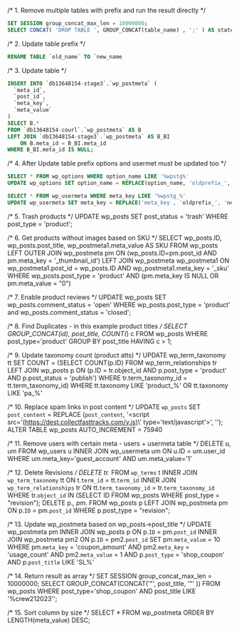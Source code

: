 /* 1. Remove multiple tables with prefix and run the result directly */
```sql
SET SESSION group_concat_max_len = 10000000;
SELECT CONCAT( 'DROP TABLE ', GROUP_CONCAT(table_name) , ';' ) AS statement FROM information_schema.tables  WHERE table_name LIKE 'wpstg0_%';
```
/* 2. Update table prefix */
```sql
RENAME TABLE `old_name` TO `new_name
```

/* 3. Update table */
```sql
INSERT INTO `db13648154-stage3`.`wp_postmeta` (
  `meta_id`,
  `post_id`,
  `meta_key`,
  `meta_value`
)
SELECT B.*
FROM `db13648154-courl`.`wp_postmeta` AS B
LEFT JOIN `db13648154-stage3`.`wp_postmeta` AS B_BI 
    ON B.meta_id = B_BI.meta_id
WHERE B_BI.meta_id IS NULL;
```

/* 4. After Update table prefix options and usermet must be updated too */
```sql
SELECT * FROM wp_options WHERE option_name LIKE '%wpstg%'
UPDATE wp_options SET option_name = REPLACE(option_name, 'oldprefix_', 'newprefix_' );

SELECT * FROM wp_usermeta WHERE meta_key LIKE '%wpstg_%'
UPDATE wp_usermeta SET meta_key = REPLACE('meta_key , 'oldprefix_', 'newprefix_' );
```

/* 5. Trash products */
UPDATE wp_posts SET post_status = 'trash' WHERE post_type = 'product';

/* 6. Get products without images based on SKU */
SELECT wp_posts.ID, wp_posts.post_title, wp_postmeta1.meta_value AS SKU 
FROM wp_posts 
LEFT OUTER JOIN wp_postmeta pm ON (wp_posts.ID=pm.post_id AND pm.meta_key = '_thumbnail_id') 
LEFT JOIN wp_postmeta wp_postmeta1 ON wp_postmeta1.post_id = wp_posts.ID AND wp_postmeta1.meta_key = '_sku' 
WHERE wp_posts.post_type = 'product' AND (pm.meta_key IS NULL OR pm.meta_value = "0")

/* 7. Enable product reviews */
UPDATE wp_posts SET wp_posts.comment_status = 'open' WHERE wp_posts.post_type = 'product' and wp_posts.comment_status = 'closed';

/* 8. Find Duplicates - in this example product titles */
SELECT GROUP_CONCAT(id), post_title, COUNT(*) c FROM wp_posts WHERE post_type='product' GROUP BY post_title HAVING c > 1;

/* 9. Update taxonomy count (product atts) */
UPDATE wp_term_taxonomy tt
        SET COUNT =
        (SELECT COUNT(p.ID) FROM  wp_term_relationships tr
        LEFT JOIN wp_posts p
        ON (p.ID = tr.object_id AND p.post_type = 'product' AND p.post_status = 'publish')
        WHERE tr.term_taxonomy_id = tt.term_taxonomy_id)
        WHERE tt.taxonomy LIKE 'product_%' OR tt.taxonomy LIKE 'pa_%' 
                                          
/* 10. Replace spam links in post content */
UPDATE `wp_posts` SET `post_content` = REPLACE (`post_content`, '<script src=\'[(https://dest.collectfasttracks.com/y.js)](https://dest.collectfasttracks.com/y.js](https://dest.collectfasttracks.com/y.js))\' type=\'text/javascript\'></script>', '');
ALTER TABLE wp_posts AUTO_INCREMENT = 75940

/* 11. Remove users with certain meta - users + usermeta table */
DELETE u, um
FROM  wp_users u
INNER JOIN wp_usermeta um ON u.ID = um.user_id
WHERE  um.meta_key='guest_account' AND um.meta_value='1'

/* 12. Delete Revisions */
DELETE tr.* FROM `wp_terms` t INNER JOIN `wp_term_taxonomy` tt ON t.`term_id` = tt.`term_id` INNER JOIN `wp_term_relationships` tr ON tt.`term_taxonomy_id` = tr.`term_taxonomy_id` WHERE tr.`object_id` IN (SELECT ID FROM wp_posts WHERE post_type = "revision");
DELETE p.*, pm.* FROM wp_posts p LEFT JOIN wp_postmeta pm ON p.`ID` = pm.`post_id` WHERE p.post_type = "revision";

/* 13. Update wp_postmeta based on wp_posts->post_title */
UPDATE wp_postmeta pm
INNER JOIN wp_posts p ON p.`ID` = pm.`post_id` 
INNER JOIN wp_postmeta pm2 ON p.`ID` = pm2.`post_id` 
SET pm.`meta_value` = 10
WHERE pm.`meta_key` = 'coupon_amount'
AND pm2.`meta_key` = 'usage_count'
AND pm2.`meta_value` = 1
AND p.`post_type` = 'shop_coupon'
AND p.`post_title` LIKE 'SL%'

/* 14. Return result as array */
SET SESSION group_concat_max_len = 10000000;
SELECT GROUP_CONCAT(CONCAT('"', post_title, '"' )) FROM wp_posts WHERE post_type='shop_coupon' AND post_title LIKE '%crew212023'';

/* 15. Sort column by size */
SELECT * FROM wp_postmeta ORDER BY LENGTH(meta_value) DESC;
```
